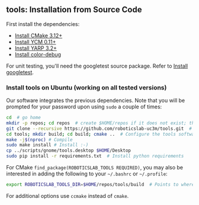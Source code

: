 ## tools: Installation from Source Code

First install the dependencies:
- [Install CMake 3.12+](https://github.com/roboticslab-uc3m/installation-guides/blob/master/install-cmake.md/)
- [Install YCM 0.11+](https://github.com/roboticslab-uc3m/installation-guides/blob/master/install-ycm.md/)
- [Install YARP 3.2+](https://github.com/roboticslab-uc3m/installation-guides/blob/master/install-yarp.md/)
- [Install color-debug](https://github.com/roboticslab-uc3m/color-debug)

For unit testing, you'll need the googletest source package. Refer to [Install googletest](https://github.com/roboticslab-uc3m/installation-guides/blob/master/install-googletest.md/).

### Install tools on Ubuntu (working on all tested versions)

Our software integrates the previous dependencies. Note that you will be prompted for your password upon using `sudo` a couple of times:

```bash
cd  # go home
mkdir -p repos; cd repos  # create $HOME/repos if it does not exist; then, enter it
git clone --recursive https://github.com/roboticslab-uc3m/tools.git  # Download tools software from the repository; Use --recursive to get embedded repositories (technically, git submodules)
cd tools; mkdir build; cd build; cmake ..  # Configure the tools software
make -j$(nproc) # Compile
sudo make install # Install :-)
cp ../scripts/gnome/tools.desktop $HOME/Desktop
sudo pip install -r requirements.txt  # Install python requirements
```

For CMake `find_package(ROBOTICSLAB_TOOLS REQUIRED)`, you may also be interested in adding the following to your `~/.bashrc` or `~/.profile`:
```bash
export ROBOTICSLAB_TOOLS_DIR=$HOME/repos/tools/build  # Points to where TEOConfig.cmake is generated upon running CMake
```

For additional options use `ccmake` instead of `cmake`.
